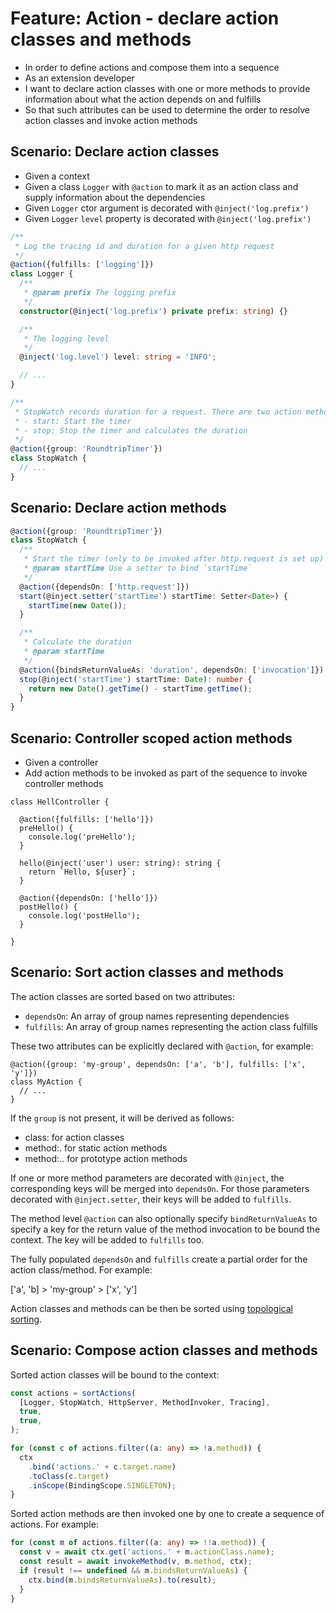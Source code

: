 # Feature: Action - declare action classes and methods

- In order to define actions and compose them into a sequence
- As an extension developer
- I want to declare action classes with one or more methods to provide
  information about what the action depends on and fulfills
- So that such attributes can be used to determine the order to resolve action
  classes and invoke action methods

## Scenario: Declare action classes

- Given a context
- Given a class `Logger` with `@action` to mark it as an action class and
  supply information about the dependencies
- Given `Logger` ctor argument is decorated with `@inject('log.prefix')`
- Given `Logger` `level` property is decorated with `@inject('log.prefix')`

```ts
/**
 * Log the tracing id and duration for a given http request
 */
@action({fulfills: ['logging']})
class Logger {
  /**
   * @param prefix The logging prefix
   */
  constructor(@inject('log.prefix') private prefix: string) {}

  /**
   * The logging level
   */
  @inject('log.level') level: string = 'INFO';

  // ...
}
```

```ts
/**
 * StopWatch records duration for a request. There are two action methods:
 * - start: Start the timer
 * - stop: Stop the timer and calculates the duration
 */
@action({group: 'RoundtripTimer'})
class StopWatch {
  // ...
}
```

## Scenario: Declare action methods

```ts
@action({group: 'RoundtripTimer'})
class StopWatch {
  /**
   * Start the timer (only to be invoked after http.request is set up)
   * @param startTime Use a setter to bind `startTime`
   */
  @action({dependsOn: ['http.request']})
  start(@inject.setter('startTime') startTime: Setter<Date>) {
    startTime(new Date());
  }

  /**
   * Calculate the duration
   * @param startTime
   */
  @action({bindsReturnValueAs: 'duration', dependsOn: ['invocation']})
  stop(@inject('startTime') startTime: Date): number {
    return new Date().getTime() - startTime.getTime();
  }
}
```

## Scenario: Controller scoped action methods

- Given a controller
- Add action methods to be invoked as part of the sequence to invoke controller
  methods

```
class HellController {

  @action({fulfills: ['hello']})
  preHello() {
    console.log('preHello');
  }

  hello(@inject('user') user: string): string {
    return `Hello, ${user}`;
  }

  @action({dependsOn: ['hello']})
  postHello() {
    console.log('postHello');
  }

}
```


## Scenario: Sort action classes and methods

The action classes are sorted based on two attributes:

- `dependsOn`: An array of group names representing dependencies
- `fulfills`: An array of group names representing the action class fulfills

These two attributes can be explicitly declared with `@action`, for example:

```
@action({group: 'my-group', dependsOn: ['a', 'b'], fulfills: ['x', 'y']})
class MyAction {
  // ...
}
```

If the `group` is not present, it will be derived as follows:
- class:<className> for action classes
- method:<className>.<staticMethodName> for static action methods
- method:<className>.<prototype>.<prototypeMethodName> for prototype action
  methods

If one or more method parameters are decorated with `@inject`, the corresponding
keys will be merged into `dependsOn`. For those parameters decorated with
`@inject.setter`, their keys will be added to `fulfills`.

The method level `@action` can also optionally specify `bindReturnValueAs` to
specify a key for the return value of the method invocation to be bound the
context. The key will be added to `fulfills` too.

The fully populated `dependsOn` and `fulfills` create a partial order for the
action class/method. For example:

['a', 'b] > 'my-group' > ['x', 'y']

Action classes and methods can be then be sorted using
[topological sorting](https://en.wikipedia.org/wiki/Topological_sorting).

## Scenario: Compose action classes and methods

Sorted action classes will be bound to the context:

```ts
const actions = sortActions(
  [Logger, StopWatch, HttpServer, MethodInvoker, Tracing],
  true,
  true,
);

for (const c of actions.filter((a: any) => !a.method)) {
  ctx
    .bind('actions.' + c.target.name)
    .toClass(c.target)
    .inScope(BindingScope.SINGLETON);
}
```

Sorted action methods are then invoked one by one to create a sequence of
actions. For example:

```ts
for (const m of actions.filter((a: any) => !!a.method)) {
  const v = await ctx.get('actions.' + m.actionClass.name);
  const result = await invokeMethod(v, m.method, ctx);
  if (result !== undefined && m.bindsReturnValueAs) {
    ctx.bind(m.bindsReturnValueAs).to(result);
  }
}
```
